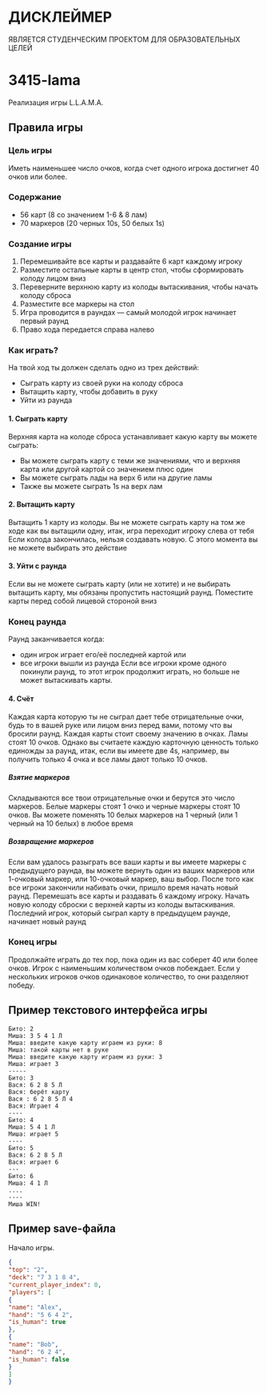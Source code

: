 # ДИСКЛЕЙМЕР
ЯВЛЯЕТСЯ СТУДЕНЧЕСКИМ ПРОЕКТОМ ДЛЯ ОБРАЗОВАТЕЛЬНЫХ ЦЕЛЕЙ 
# 3415-lama
Реализация игры L.L.A.M.A.
## Правила игры
### Цель игры
Иметь наименьшее число очков, когда счет одного игрока достигнет 40 очков или более.
### Содержание
- 56 карт (8 со значением 1-6 & 8 лам) 
- 70 маркеров (20 черных 10s, 50 белых 1s)
### Создание игры
1. Перемешивайте все карты и раздавайте 6 карт каждому игроку
2. Разместите остальные карты в центр стол, чтобы сформировать колоду лицом вниз
3. Переверните верхнюю карту из колоды вытаскивания, чтобы начать колоду сброса
4. Разместите все маркеры на стол
5. Игра проводится в раундах — самый молодой игрок начинает первый раунд
6. Право хода передается справа налево
### Как играть?
На твой ход ты должен сделать одно из трех действий:
- Сыграть карту из своей руки на колоду сброса
- Вытащить карту, чтобы добавить в руку
- Уйти из раунда
      
#### 1. Сыграть карту
Верхняя карта на колоде сброса устанавливает какую карту вы можете сыграть:
- Вы можете сыграть карту с теми же значениями, что и верхняя карта или другой картой со значением плюс один
- Вы можете сыграть лады на верх 6 или на другие ламы
- Также вы можете сыграть 1s на верх лам
#### 2. Вытащить карту
Вытащить 1 карту из колоды. Вы не можете сыграть карту на том же ходе как вы вытащили одну, итак, игра переходит игроку слева от тебя
Если колода закончилась, нельзя создавать новую. С этого момента вы не можете выбирать это действие 
#### 3. Уйти с раунда
Если вы не можете сыграть карту (или не хотите) и не выбирать вытащить карту, мы обязаны пропустить настоящий раунд. Поместите карты перед собой лицевой стороной вниз
### Конец раунда
Раунд заканчивается когда:
- один игрок играет его/её последней картой или
- все игроки вышли из раунда
Если все игроки кроме одного покинули раунд, то этот игрок продолжит играть, но больше не может вытаскивать карты.

#### 4. Счёт
Каждая карта которую ты не сыграл дает тебе отрицательные очки, будь то в вашей руке или лицом вниз перед вами, потому что вы бросили раунд. Каждая карты стоит своему значению в очках. Ламы стоят 10 очков. Однако вы считаете каждую карточную ценность только единожды за раунд, итак, если вы имеете две 4s, например, вы получить только 4 очка и все ламы дают только 10 очков.
##### Взятие маркеров
Складываются все твои отрицательные очки и берутся это число маркеров. Белые маркеры стоят 1 очко и черные маркеры стоят 10 очков. Вы можете поменять 10 белых маркеров на 1 черный (или 1 черный на 10 белых) в любое время
##### Возвращение маркеров
Если вам удалось разыграть все ваши карты и вы имеете маркеры с предыдущего раунда, вы можете вернуть один из ваших маркеров или 1-очковый маркер, или 10-очковый маркер, ваш выбор.
После того как все игроки закончили набивать очки, пришло время начать новый раунд. Перемешать все карты и раздавать 6 каждому игроку. Начать новую колоду сброски с верхней карты из колоды вытаскивания. Последний игрок, который сыграл карту в предыдущем раунде, начинает новый раунд

### Конец игры
Продолжайте играть до тех пор, пока один из вас соберет 40 или более очков. Игрок с наименьшим количеством очков побеждает. Если у нескольких игроков очков одинаковое количество, то они разделяют победу.

## Пример текстового интерфейса игры 
```
Бито: 2
Миша: 3 5 4 1 Л
Миша: введите какую карту играем из руки: 8
Миша: такой карты нет в руке
Миша: введите какую карту играем из руки: 3
Миша: играет 3
-----
Бито: 3
Вася: 6 2 8 5 Л
Вася: берёт карту
Вася : 6 2 8 5 Л 4
Вася: Играет 4
----
Бито: 4
Миша: 5 4 1 Л
Миша: играет 5
----
Бито: 5
Вася: 6 2 8 5 Л
Вася: играет 6
---
Бито: 6
Миша: 4 1 Л
....
----
Миша WIN!
``` 

## Пример save-файла 
Начало игры.
```json
{
"top": "2",
"deck": "7 3 1 8 4",
"current_player_index": 0,
"players": [
{
"name": "Alex",
"hand": "5 6 4 2",
"is_human": true
},
{
"name": "Bob",
"hand": "6 2 4",
"is_human": false
}
]
}
```
